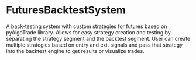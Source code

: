 # FuturesBacktestSystem
A back-testing system with custom strategies for futures based on pyAlgoTrade library.
Allows for easy strategy creation and testing by separating the strategy segment and the backtest segment. User can create multiple strategies based on entry and exit signals and pass that strategy into the backtest engine to get results or visualize trades.
